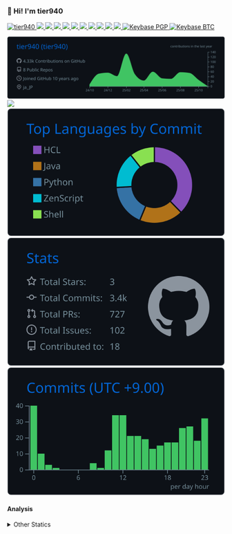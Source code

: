 ### 👋 Hi! I'm tier940

<p align="left"> 
  <a href="https://github.com/tier940/tier940/">
    <img src="https://komarev.com/ghpvc/?username=tier940" alt="tier940" />
  </a>
  <a href="http://twitter.com/tier940">
    <img height="20" src="https://img.shields.io/twitter/follow/tier940?label=Twitter&logo=twitter&style=flat" />
  </a>
  <a href="https://github.com/tier940">
    <img height="20" src="https://img.shields.io/github/followers/tier940?label=follow&logo=github&style=flat" />
  </a>
  <a href="https://www.reddit.com/user/tier940">
    <img height="20" src="https://img.shields.io/reddit/user-karma/combined/tier940?label=Reddit&logo=reddit&style=flat" />
  </a>
  <a href="https://stackoverflow.com/users/17317833/tier940">
    <img height="20" src="https://img.shields.io/stackexchange/stackoverflow/r/17317833?label=StackOverflow&logo=stack-overflow&style=flat" />
  </a>
  <a href="https://zenn.dev/tier940">
    <img height="20" src="https://zenn.badge.nikaera.com/s/tier940/likes" />
  </a>
  <a href="https://zenn.dev/tier940">
    <img height="20" src="https://zenn.badge.nikaera.com/s/tier940/followers" />
  </a>
  <a href="https://zenn.dev/tier940">
    <img height="20" src="https://zenn.badge.nikaera.com/s/tier940/articles" />
  </a>
  <a href="http://qiita.com/tier940">
    <img height="20" src="https://qiita-badge.apiapi.app/s/tier940/posts.svg" />
  </a>
  <a href="http://qiita.com/tier940">
    <img height="20" src="https://qiita-badge.apiapi.app/s/tier940/contributions.svg" />
  </a>
  <a href="https://github.com/tier940/tier940/">
    <img height="20" src="https://github.com/tier940/tier940/actions/workflows/main.yml/badge.svg" />
  </a>
  <a href="https://keybase.io/tier940">
    <img alt="Keybase PGP" src="https://img.shields.io/keybase/pgp/tier940">
  </a>
  <a href="https://keybase.io/tier940">
    <img alt="Keybase BTC" src="https://img.shields.io/keybase/btc/tier940">
  </a>
</p>

[![](https://raw.githubusercontent.com/tier940/tier940/main/profile-summary-card-output/github_dark/0-profile-details.svg)](https://github.com/vn7n24fzkq/github-profile-summary-cards)
[![](https://raw.githubusercontent.com/tier940/tier940/main/profile-summary-card-output/github_dark/1-repos-per-language.svg)](https://github.com/vn7n24fzkq/github-profile-summary-cards) [![](https://raw.githubusercontent.com/tier940/tier940/main/profile-summary-card-output/github_dark/2-most-commit-language.svg)](https://github.com/vn7n24fzkq/github-profile-summary-cards)
[![](https://raw.githubusercontent.com/tier940/tier940/main/profile-summary-card-output/github_dark/3-stats.svg)](https://github.com/vn7n24fzkq/github-profile-summary-cards) [![](https://raw.githubusercontent.com/tier940/tier940/main/profile-summary-card-output/github_dark/4-productive-time.svg)](https://github.com/vn7n24fzkq/github-profile-summary-cards)


#### Analysis
<!-- <img height="150" src="https://github.com/tier940/tier940/blob/master/images/stat.svg" alt="Alternative Text"/> -->

<details>
  <summary>Other Statics</summary>
  <!--START_SECTION:waka-->
![Code Time](http://img.shields.io/badge/Code%20Time-6%2C601%20hrs%2024%20mins-blue)

**🐱 My GitHub Data** 

> 📦 87.0 kB Used in GitHub's Storage 
 > 
> 💼 Opted to Hire
 > 
> 📜 14 Public Repositories 
 > 
> 🔑 9 Private Repositories 
 > 
**I'm an Early 🐤** 

```text
🌞 Morning                2725 commits        ████░░░░░░░░░░░░░░░░░░░░░   17.06 % 
🌆 Daytime                5802 commits        █████████░░░░░░░░░░░░░░░░   36.33 % 
🌃 Evening                5723 commits        █████████░░░░░░░░░░░░░░░░   35.83 % 
🌙 Night                  1721 commits        ███░░░░░░░░░░░░░░░░░░░░░░   10.78 % 
```
📅 **I'm Most Productive on Saturday** 

```text
Monday                   1687 commits        ███░░░░░░░░░░░░░░░░░░░░░░   10.56 % 
Tuesday                  2483 commits        ████░░░░░░░░░░░░░░░░░░░░░   15.55 % 
Wednesday                1882 commits        ███░░░░░░░░░░░░░░░░░░░░░░   11.78 % 
Thursday                 1623 commits        ███░░░░░░░░░░░░░░░░░░░░░░   10.16 % 
Friday                   2342 commits        ████░░░░░░░░░░░░░░░░░░░░░   14.66 % 
Saturday                 3057 commits        █████░░░░░░░░░░░░░░░░░░░░   19.14 % 
Sunday                   2897 commits        █████░░░░░░░░░░░░░░░░░░░░   18.14 % 
```


📊 **This Week I Spent My Time On** 

```text
🕑︎ Time Zone: Asia/Tokyo

💬 Programming Languages: 
Other                    25 hrs 14 mins      █████████████████████░░░░   83.54 % 
YAML                     2 hrs 21 mins       ██░░░░░░░░░░░░░░░░░░░░░░░   07.80 % 
Markdown                 1 hr 45 mins        █░░░░░░░░░░░░░░░░░░░░░░░░   05.81 % 
Jinja2                   27 mins             ░░░░░░░░░░░░░░░░░░░░░░░░░   01.54 % 
Java                     23 mins             ░░░░░░░░░░░░░░░░░░░░░░░░░   01.27 % 

🔥 Editors: 
Chrome                   26 hrs 58 mins      ██████████████████████░░░   89.28 % 
VS Code                  2 hrs 57 mins       ██░░░░░░░░░░░░░░░░░░░░░░░   09.80 % 
IntelliJ IDEA            16 mins             ░░░░░░░░░░░░░░░░░░░░░░░░░   00.92 % 

💻 Operating System: 
Windows                  27 hrs 34 mins      ███████████████████████░░   91.24 % 
Linux                    2 hrs 38 mins       ██░░░░░░░░░░░░░░░░░░░░░░░   08.76 % 
```

**I Mostly Code in Java** 

```text
Java                     10 repos            █████████░░░░░░░░░░░░░░░░   37.04 % 
Shell                    3 repos             ███░░░░░░░░░░░░░░░░░░░░░░   11.11 % 
HCL                      3 repos             ███░░░░░░░░░░░░░░░░░░░░░░   11.11 % 
Python                   2 repos             ██░░░░░░░░░░░░░░░░░░░░░░░   07.41 % 
JavaScript               1 repo              █░░░░░░░░░░░░░░░░░░░░░░░░   03.70 % 
```



**Timeline**

![Lines of Code chart](https://raw.githubusercontent.com/tier940/tier940/main/assets/bar_graph.png)


 Last Updated on 01/11/2025 00:10:09 UTC
<!--END_SECTION:waka-->
</details>
